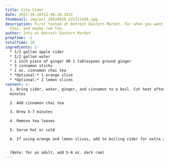 ```yaml
---
title: City Cider
date: 2022-10-26T13:46:18.192Z
thumbnail: img/pxl_20220929_221711436.jpg
description: First tasted at Detroit Eastern Market. For when you want Cider,
  Chai, and maybe rum too.
author: Intu at Detroit Eastern Market
prepTime: -2
totalTime: 10
ingredients: |-
  * 1﻿/2 gallon apple cider
  * 1﻿/2 gallon water
  * 1﻿ inch piece of ginger OR 1 tablespoon ground ginger
  * 3﻿ cinnamon sticks
  * 1﻿ oz. cinnamon chai tea
  * *O﻿ptional:* 1 orange slice
  * *O﻿ptional:* 2 lemon slices
content: >-
  1. B﻿ring cider, water, ginger, and cinnamon to a boil. Cut heat after five
  minutes

  2. A﻿dd cinnamon chai tea

  3. B﻿rew 5-7 minutes

  4. R﻿emove tea leaves

  5. S﻿erve hot or cold

  6. I﻿f using orange and lemon slices, add to boiling cider for extra zing. Add 1/2 tsp black pepper


  (﻿Note: for an adult, add 5-8 oz. dark rum)
---
```

